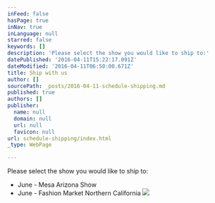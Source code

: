 ```yaml
---
inFeed: false
hasPage: true
inNav: true
inLanguage: null
starred: false
keywords: []
description: 'Please select the show you would like to ship to:'
datePublished: '2016-04-11T15:22:17.091Z'
dateModified: '2016-04-11T06:50:00.671Z'
title: Ship with us
author: []
sourcePath: _posts/2016-04-11-schedule-shipping.md
published: true
authors: []
publisher:
  name: null
  domain: null
  url: null
  favicon: null
url: schedule-shipping/index.html
_type: WebPage

---
```

Please select the show you would like to ship to:

* June - Mesa Arizona Show
* June - Fashion Market Northern California
![](https://the-grid-user-content.s3-us-west-2.amazonaws.com/9b63314e-af6d-44bf-8154-61a8f9f1985f.jpg)